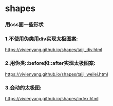 # shapes
### 用css画一些形状

### 1.不使用伪类用div实现太极图案:
https://vivienyang.github.io/shapes/taiji_div.html

### 2.用伪类::before和::after实现太极图案:
https://vivienyang.github.io/shapes/taiji_weilei.html

### 3.会动的太极图:
https://vivienyang.github.io/shapes/index.html
